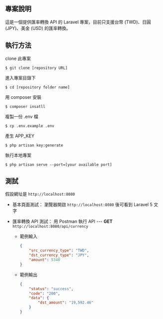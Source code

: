 ## 專案說明
這是一個提供匯率轉換 API 的 Laravel 專案，目前只支援台幣 (TWD)、日圓 (JPY)、美金 (USD) 的匯率轉換。

## 執行方法
clone 此專案
```console
$ git clone [repository URL]
```

進入專案目錄下
```console
$ cd [repository folder name]
```

用 composer 安裝
```console
$ composer insatll
```

複製一份 .env 檔
```console
$ cp .env.example .env
```

產生 APP_KEY
```console
$ php artisan key:generate
```

執行本地專案
```console
$ php artisan serve --port=[your available port]
```

## 測試
假設網址是 `http://localhost:8080`

- 基本頁面測試：
瀏覽器開啟 `http://localhost:8080` 後可看到 Laravel 5 文字

- 匯率轉換 API 測試：
用 Postman 執行 API --- **GET** `http://localhost:8080/api/currency`
    - 範例輸入
        ```json
        {
            "src_currency_type": "TWD",
            "dst_currency_type": "JPY",
            "amount": 5340
        }
        ```
    - 範例輸出
        ```json
        {
            "status": "success",
            "code": "200",
            "data": {
                "dst_amount": "19,592.46"
            }
        }
        ```

